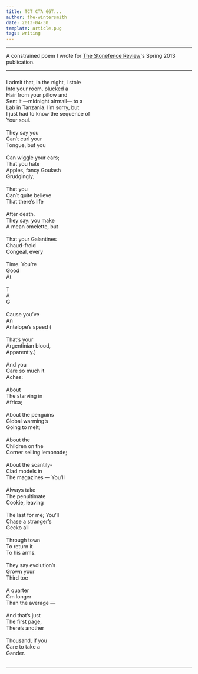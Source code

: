 ```yaml
---
title: TCT CTA GGT... 
author: the-wintersmith
date: 2013-04-30
template: article.pug
tags: writing
---
```


---

A constrained poem I wrote for [The Stonefence Review](http://www.stonefencereview.com/)'s  Spring 2013 publication.

---

<left><h3></h3></left>

I admit that, in the night, I stole <br>
Into your room, plucked a <br>
Hair from your pillow and <br>
Sent it —midnight airmail— to a  <br>Lab in Tanzania. I’m sorry, but <br>
I just had to know the sequence of  <br>Your soul.
 <br> <br>They say you <br> Can’t curl your <br> Tongue, but you <br> <br>
Can wiggle your ears; <br> That you hate<br>  Apples, fancy
Goulash <br>Grudgingly;<br> <br>  That you<br> 
Can’t quite believe<br>  That there’s life<br><br>   After death.<br> 
They say: you make<br>  A mean omelette, but<br><br>  That your
Galantines<br>  Chaud-froid<br>  Congeal, every<br><br> Time. You’re<br>  Good<br> 
At<br> <br> 
T <br> A <br> G<br> <br> 
Cause you’ve<br> 
An<br> 
Antelope’s speed (<br> <br> 
That’s your <br> 
Argentinian blood, <br> 
Apparently.)<br> <br> 
And you<br> 
Care so much it<br> 
 Aches:<br> <br> 
About<br>
The starving in<br> 
Africa;<br><br>
About the penguins<br>
Global warming’s<br>
Going to melt;<br><br>
About the<br>
Children on the<br>
Corner selling lemonade;<br><br>
About the scantily-<br> 
Clad models in<br>
The magazines — You’ll<br><br>
Always take<br>
The penultimate <br>
Cookie, leaving<br><br>
The last for me; You’ll <br>
Chase a stranger’s <br>
Gecko all<br><br>
Through town<br> 
To return it<br>
 To his arms.<br><br>
They say evolution’s<br>
Grown your<br>
Third toe<br><br>
A quarter<br>
Cm longer<br>
Than the average —<br><br>
And that’s just<br> 
The first page,<br> 
There’s another<br><br>
Thousand, if you<br>
Care to take a <br>
Gander.<br><br>

---
